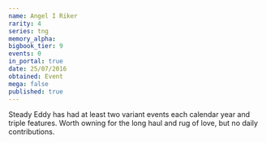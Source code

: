 ```yaml
---
name: Angel I Riker
rarity: 4
series: tng
memory_alpha:
bigbook_tier: 9
events: 0
in_portal: true
date: 25/07/2016
obtained: Event
mega: false
published: true
---
```


Steady Eddy has had at least two variant events each calendar year and triple features. Worth owning for the long haul and rug of love, but no daily contributions.
